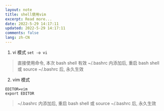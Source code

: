 ```yaml
---
layout: note
title: shell使用vim
excerpt: Read more...
date: 2022-5-29 14:17:11
updated: 2022-5-29 14:17:11
comments: false
lang: zh-CN
---
```


1. vi 模式
  `set -o vi`
  > 直接使用命令, 本次 bash shell 有效
  ~/.bashrc 内添加后, 重启 bash shell 或 source ~/.bashrc 后, 永久生效
2. vim 模式
  ```shell
  EDITOR=vim
  export EDITOR
  ```
  > ~/.bashrc 内添加后, 重启 bash shell 或 source ~/.bashrc 后, 永久生效
  